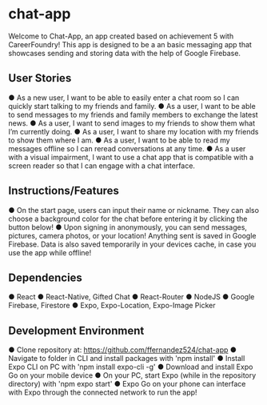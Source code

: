 # chat-app
Welcome to Chat-App, an app created based on achievement 5 with CareerFoundry! This app is designed to be a an basic messaging app that showcases sending and storing data with the help of Google Firebase.

## User Stories
● As a new user, I want to be able to easily enter a chat room so I can quickly start talking to my
friends and family.
● As a user, I want to be able to send messages to my friends and family members to exchange
the latest news.
● As a user, I want to send images to my friends to show them what I’m currently doing.
● As a user, I want to share my location with my friends to show them where I am.
● As a user, I want to be able to read my messages offline so I can reread conversations at any
time.
● As a user with a visual impairment, I want to use a chat app that is compatible with a screen
reader so that I can engage with a chat interface.

## Instructions/Features
● On the start page, users can input their name or nickname. They can also choose a background color for the chat before entering it by clicking the button below!
● Upon signing in anonymously, you can send messages, pictures, camera photos, or your location! Anything sent is saved in Google Firebase. Data is also saved temporarily in your devices cache, in case you use the app while offline!

## Dependencies
● React
● React-Native, Gifted Chat
● React-Router
● NodeJS
● Google Firebase, Firestore
● Expo, Expo-Location, Expo-Image Picker

## Development Environment
● Clone repository at: https://github.com/ffernandez524/chat-app
● Navigate to folder in CLI and install packages with 'npm install'
● Install Expo CLI on PC with 'npm install expo-cli -g'
● Download and install Expo Go on your mobile device
● On your PC, start Expo (while in the repository directory) with 'npm expo start'
● Expo Go on your phone can interface with Expo through the connected network to run the app!